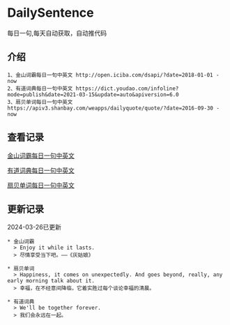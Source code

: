 # DailySentence

每日一句,每天自动获取，自动推代码

## 介绍

```
1、金山词霸每日一句中英文 http://open.iciba.com/dsapi/?date=2018-01-01 - now
2、有道词典每日一句中英文 https://dict.youdao.com/infoline?mode=publish&date=2021-03-15&update=auto&apiversion=6.0
3、扇贝单词每日一句中英文 https://apiv3.shanbay.com/weapps/dailyquote/quote/?date=2016-09-30 - now
```

## 查看记录

[金山词霸每日一句中英文](./data/iciba/)

[有道词典每日一句中英文](./data/youdao/)

[扇贝单词每日一句中英文](./data/shanbay/)

## 更新记录
2024-03-26已更新 
```
* 金山词霸
  > Enjoy it while it lasts.
  > 尽情享受当下吧。——《灰姑娘》

* 扇贝单词
  > Happiness, it comes on unexpectedly. And goes beyond, really, any early morning talk about it.
  > 幸福，在不经意间降临，它着实胜过每个谈论幸福的清晨。

* 有道词典
  > We'll be together forever.
  > 我们会永远在一起。

```
